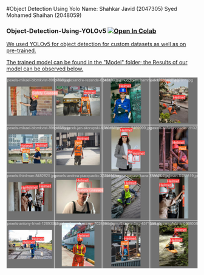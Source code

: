 #Object Detection Using Yolo
Name: 
Shahkar Javid (2047305)
Syed Mohamed Shaihan (2048059)


<h3> Object-Detection-Using-YOLOv5 <a href= "https://colab.research.google.com/github/shahkarKhan24/Object-Detection-Using-YOLO/blob/main/Object_Detection.ipynb?authuser=1">   <img src="https://colab.research.google.com/assets/colab-badge.svg" width="150" alt="Open In Colab"/>
</h3>
We used YOLOv5 for object detection for custom datasets as well as on pre-trained.

<div>
<p>The trained model can be found in the "Model" folder; the Results of our model can be observed below.</p>
  
<img src="https://github.com/shahkarKhan24/Object-Detection-Using-YOLO/blob/main/val_batch1_labels.jpg?raw=true" width="600" alt="results"/>

</div>

